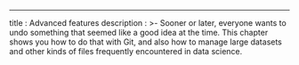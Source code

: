 ---
title       : Advanced features
description : >-
  Sooner or later, everyone wants to undo something that seemed like a
  good idea at the time.  This chapter shows you how to do that with
  Git, and also how to manage large datasets and other kinds of files
  frequently encountered in data science.
